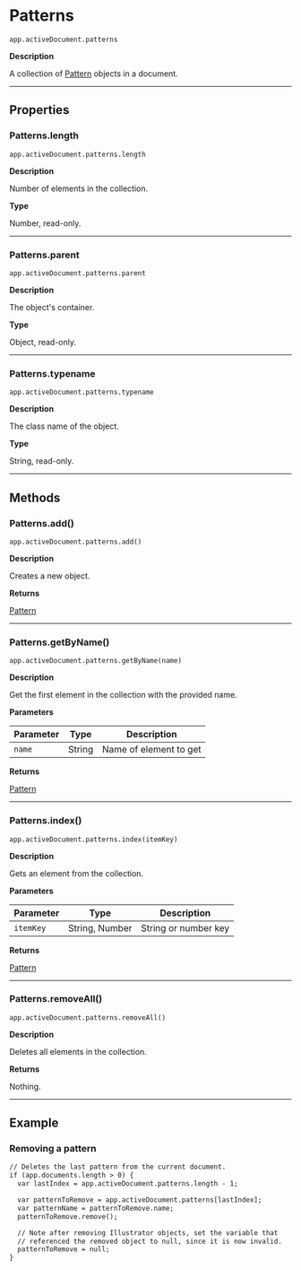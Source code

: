 # Patterns

`app.activeDocument.patterns`

**Description**

A collection of [Pattern](./Pattern.md) objects in a document.

---

## Properties

### Patterns.length

`app.activeDocument.patterns.length`

**Description**

Number of elements in the collection.

**Type**

Number, read-only.

---

### Patterns.parent

`app.activeDocument.patterns.parent`

**Description**

The object's container.

**Type**

Object, read-only.

---

### Patterns.typename

`app.activeDocument.patterns.typename`

**Description**

The class name of the object.

**Type**

String, read-only.

---

## Methods

### Patterns.add()

`app.activeDocument.patterns.add()`

**Description**

Creates a new object.

**Returns**

[Pattern](./Pattern.md)

---

### Patterns.getByName()

`app.activeDocument.patterns.getByName(name)`

**Description**

Get the first element in the collection with the provided name.

**Parameters**

| Parameter   | Type   | Description            |
|-------------|--------|------------------------|
| `name`      | String | Name of element to get |

**Returns**

[Pattern](./Pattern.md)

---

### Patterns.index()

`app.activeDocument.patterns.index(itemKey)`

**Description**

Gets an element from the collection.

**Parameters**

| Parameter   | Type           | Description          |
|-------------|----------------|----------------------|
| `itemKey`   | String, Number | String or number key |

**Returns**

[Pattern](./Pattern.md)

---

### Patterns.removeAll()

`app.activeDocument.patterns.removeAll()`

**Description**

Deletes all elements in the collection.

**Returns**

Nothing.

---

## Example

### Removing a pattern

```default
// Deletes the last pattern from the current document.
if (app.documents.length > 0) {
  var lastIndex = app.activeDocument.patterns.length - 1;

  var patternToRemove = app.activeDocument.patterns[lastIndex];
  var patternName = patternToRemove.name;
  patternToRemove.remove();

  // Note after removing Illustrator objects, set the variable that
  // referenced the removed object to null, since it is now invalid.
  patternToRemove = null;
}
```
